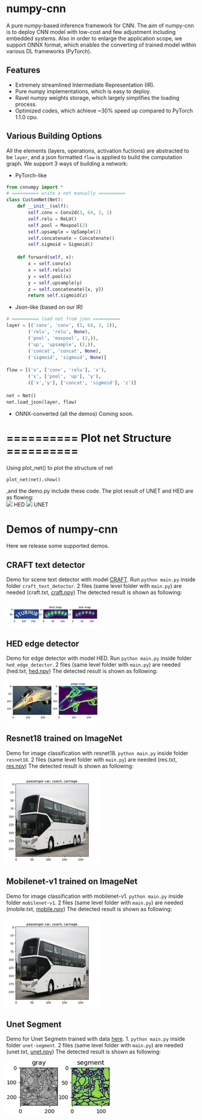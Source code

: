 # numpy-cnn
A pure numpy-based inference framework for CNN. The aim of numpy-cnn is to deploy CNN model with low-cost and few adjustment including embedded systems. Also in order to enlarge the application scope, we support ONNX format, which enables the converting of trained model within various DL frameworks (PyTorch).  

## Features
* Extremely streamlined Intermediate Representation (IR).
* Pure numpy implementations, which is easy to deploy.
* Ravel numpy weights storage, which largely simplifies the loading process. 
* Optimized codes, which achieve ~30% speed up compared to PyTorch 1.1.0 cpu.

## Various Building Options
All the elements (layers, operations, activation fuctions) are abstracted to be ```layer```, and a json formatted ```flow``` is applied to build the computation graph. We support 3 ways of building a network:
* PyTorch-like
```python
from cnnumpy import *
# ========== write a net manually ========== 
class CustomNet(Net):
    def __init__(self):
        self.conv = Conv2d(3, 64, 3, 1)
        self.relu = ReLU()
        self.pool = Maxpool(2)
        self.upsample = UpSample(2)
        self.concatenate = Concatenate()
        self.sigmoid = Sigmoid()

    def forward(self, x):
        x = self.conv(x)
        x = self.relu(x)
        y = self.pool(x)
        y = self.upsample(y)
        z = self.concatenate([x, y])
        return self.sigmoid(z)
```
* Json-like (based on our IR)
```python
# ========== load net from json ========== 
layer = [('conv', 'conv', (3, 64, 3, 1)),
        ('relu', 'relu', None),
        ('pool', 'maxpool', (2,)),
        ('up', 'upsample', (2,)),
        ('concat', 'concat', None),
        ('sigmoid', 'sigmoid', None)]

flow = [('x', ['conv', 'relu'], 'x'),
        ('x', ['pool', 'up'], 'y'),
        (['x','y'], ['concat', 'sigmoid'], 'z')]

net = Net()
net.load_json(layer, flow)
```
* ONNX-converted (all the demos)
Coming soon.

# ========== Plot net Structure ========== 
Using  plot_net() to plot the structure of net
```python
plot_net(net).show()
```
,and the demo.py include these code.  The plot result of UNET and HED  are as flowing:  
![](https://raw.githubusercontent.com/Image-Py/numpy-cnn/master/demo/HED.png)
  HED
![](https://raw.githubusercontent.com/Image-Py/numpy-cnn/master/demo/UNET.png)
UNET
# Demos of numpy-cnn

Here we release some supported demos.

## CRAFT text detector

Demo for scene text detector with model [CRAFT](https://github.com/clovaai/CRAFT-pytorch).
Run ```python main.py``` inside folder ```craft_text_detector```. 2 files (same level folder with ```main.py```) are needed (craft.txt, [craft.npy](https://github.com/Image-Py/numpy-cnn/releases/download/resource/craft.npy))
The detected result is shown as following: 

![](https://raw.githubusercontent.com/Image-Py/cnnumpy/master/demo/craft_text_detector/rst.png)

## HED edge detector

Demo for edge detector with model HED. Run ```python main.py``` inside folder ```hed_edge_detector```. 2 files (same level folder with ```main.py```) are needed (hed.txt, [hed.npy](https://github.com/Image-Py/numpy-cnn/releases/download/resource/hed.npy))
The detected result is shown as following: 

![](https://raw.githubusercontent.com/Image-Py/cnnumpy/master/demo/hed_edge_detector/rst.png)

## Resnet18 trained on ImageNet

Demo for image classification with resnet18. ```python main.py``` inside folder ```resnet18```. 2 files (same level folder with ```main.py```) are needed (res.txt, [res.npy](https://github.com/Image-Py/numpy-cnn/releases/download/resource/resnet18.npy))
The detected result is shown as following: 

![](https://raw.githubusercontent.com/Image-Py/cnnumpy/master/demo/resnet18/rst.png)

## Mobilenet-v1 trained on ImageNet

Demo for image classification with mobilenet-v1. ```python main.py``` inside folder ```mobilenet-v1```. 2 files (same level folder with ```main.py```) are needed (mobile.txt, [mobile.npy](https://github.com/Image-Py/numpy-cnn/releases/download/resource/mobile.npy))
The detected result is shown as following: 

![](https://raw.githubusercontent.com/Image-Py/cnnumpy/master/demo/resnet18/rst.png)

## Unet Segment

Demo for Unet Segmetn trained with data [here](https://github.com/Jack-Cherish/Deep-Learning/tree/master/Pytorch-Seg/lesson-2/data). 1. ```python main.py``` inside folder ```unet-segment```. 2 files (same level folder with ```main.py```) are needed (unet.txt, [unet.npy](https://github.com/Image-Py/numpy-cnn/releases/download/resource/unet.npy))
The detected result is shown as following: 

![](https://raw.githubusercontent.com/Image-Py/cnnumpy/master/demo/unet-segment/rst.png)

